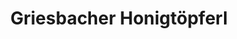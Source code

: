 ---
title: "Griesbacher Honigtöpferl"
url: /bad-griesbach-i-rottal/griesbacher-honigtoepferl/
shop: Allgemein
---